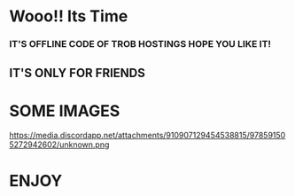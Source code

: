 # Wooo!! Its Time
### IT'S OFFLINE CODE OF TROB HOSTINGS HOPE YOU LIKE IT!
## IT'S ONLY FOR FRIENDS
# SOME IMAGES
https://media.discordapp.net/attachments/910907129454538815/978591505272942602/unknown.png
# ENJOY 